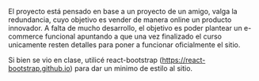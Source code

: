 El proyecto está pensado en base a un proyecto de un amigo, valga la redundancia, cuyo objetivo es vender de manera online un producto innovador. A falta de mucho desarrollo, el objetivo es poder plantear un e-commerce funcional apuntando a que una vez finalizado el curso unicamente resten detalles para poner a funcionar oficialmente el sitio. 

Si bien se vio en clase, utilicé react-bootstrap (https://react-bootstrap.github.io) para dar un minimo de estilo al sitio.
